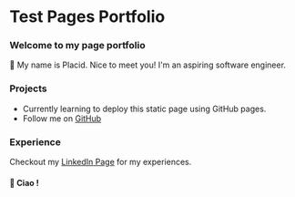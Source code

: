 # Test Pages Portfolio

### Welcome to my page portfolio
👋 My name is Placid. Nice to meet you!
I'm an aspiring software engineer.

### Projects
- Currently learning to deploy this static page using GitHub pages.
- Follow me on [GitHub](https://github.com/anAmateurKat)

### Experience
Checkout my [LinkedIn Page](https://pages.github.com/) for my experiences.

#### 💃 Ciao !

